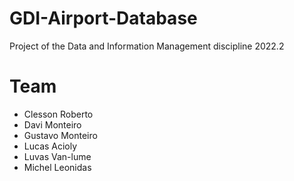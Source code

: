 # GDI-Airport-Database
Project of the Data and Information Management discipline 2022.2

# Team
- Clesson Roberto
- Davi Monteiro
- Gustavo Monteiro
- Lucas Acioly
- Luvas Van-lume
- Michel Leonidas
